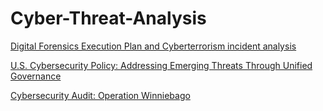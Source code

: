 # Cyber-Threat-Analysis

[Digital Forensics Execution Plan and Cyberterrorism incident analysis](https://github.com/chaseaham/Cyber-Threat-Analysis/blob/ee2bb4b426db16356fd6360676d9f82d61304dda/Digital%20Forensics%20Execution%20Plan%3A%20Cyberterrorism%20Incident%20Analysis.md#digital-forensics-execution-plan-cyberterrorism-incident-analysis)

[U.S. Cybersecurity Policy: Addressing Emerging Threats Through Unified Governance](https://github.com/chaseaham/Cyber-Threat-Analysis/blob/main/U.S.%20Cybersecurity%20Policy%3A%20Addressing%20Emerging%20Threats%20Through%20Unified%20Governance)

[Cybersecurity Audit: Operation Winniebago](https://github.com/chaseaham/Cyber-Threat-Analysis/blob/main/Operation%20Winnebago%20Cybersecurity%20Audit%20Report)
